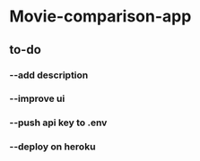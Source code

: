 # Movie-comparison-app

## to-do
  ### --add description
  ### --improve ui
  ### --push api key to .env
  ### --deploy on heroku
